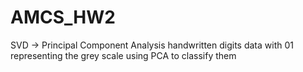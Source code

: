 # AMCS_HW2
SVD -> Principal Component Analysis
handwritten digits data with 01 representing the grey scale
using PCA to classify them 
